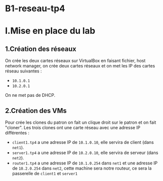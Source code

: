 # B1-reseau-tp4

# I.Mise en place du lab

## 1.Création des réseaux

On crée les deux cartes réseaux sur VirtualBox en faisant fichier, host network manager, on crée deux cartes réseaux et on met les IP des cartes réseau suivantes :
* `10.1.0.1`  
* `10.2.0.1`  

On ne met pas de DHCP.

## 2.Création des VMs

Pour crée les clones du patron on fait un clique droit sur le patron et on fait "cloner".
Les trois clones ont une carte réseau avec une adresse IP différentes :
* `client1.tp4` a une adresse IP de `10.1.0.10`, elle servira de client (dans `net1`).
* `server1.tp4` a une adresse IP de `10.2.0.10`, elle servira de serveur (dans `net2`).
* `router1.tp4` a une adresse IP de `10.1.0.254` dans `net1` et une adresse IP de `10.2.0.254` dans `net2`, cette machine sera notre routeur, ce sera la passerelle de `client1` et `server1`